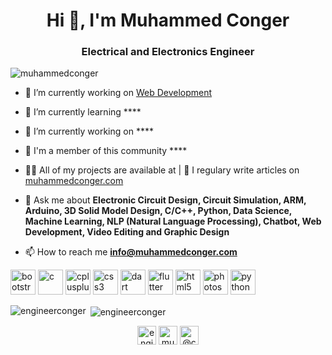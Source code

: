 <h1 align="center">Hi 👋, I'm Muhammed Conger</h1>
<h3 align="center">Electrical and Electronics Engineer</h3>

<p align="left"> <img src="https://komarev.com/ghpvc/?username=muhammedconger" alt="muhammedconger" /> </p>

- 🔭 I’m currently working on [Web Development](http://muhammedconger.com)

- 🌱 I’m currently learning ****

- 🤝 I’m currently working on ****

- 👯 I'm a member of this community ****

- 👨‍💻 All of my projects are available at | 📝 I regulary write articles on [muhammedconger.com](http://muhammedconger.com)

- 💬 Ask me about **Electronic Circuit Design, Circuit Simulation, ARM, Arduino, 3D Solid Model Design, C/C++, Python, Data Science, Machine Learning, NLP (Natural Language Processing), Chatbot, Web Development, Video Editing and Graphic Design**

- 📫 How to reach me **info@muhammedconger.com**

<p align="left"><img src="https://devicons.github.io/devicon/devicon.git/icons/bootstrap/bootstrap-plain.svg" alt="bootstrap" width="40" height="40"/> <img src="https://devicons.github.io/devicon/devicon.git/icons/c/c-original.svg" alt="c" width="40" height="40"/> <img src="https://devicons.github.io/devicon/devicon.git/icons/cplusplus/cplusplus-original.svg" alt="cplusplus" width="40" height="40"/> <img src="https://devicons.github.io/devicon/devicon.git/icons/css3/css3-original-wordmark.svg" alt="css3" width="40" height="40"/> <img src="https://www.vectorlogo.zone/logos/dartlang/dartlang-icon.svg" alt="dart" width="40" height="40"/> <img src="https://www.vectorlogo.zone/logos/flutterio/flutterio-icon.svg" alt="flutter" width="40" height="40"/> <img src="https://devicons.github.io/devicon/devicon.git/icons/html5/html5-original-wordmark.svg" alt="html5" width="40" height="40"/> <img src="https://devicons.github.io/devicon/devicon.git/icons/photoshop/photoshop-plain.svg" alt="photoshop" width="40" height="40"/> <img src="https://devicons.github.io/devicon/devicon.git/icons/python/python-original.svg" alt="python" width="40" height="40"/></p><p><img align="left" src="https://github-readme-stats.vercel.app/api/top-langs/?username=engineerconger&layout=compact&hide=html" alt="engineerconger" /></p>

<p>&nbsp;<img align="center" src="https://github-readme-stats.vercel.app/api?username=engineerconger&show_icons=true" alt="engineerconger" /></p>

<p align="center">
<a href="https://codepen.io/engineerconger" target="blank"><img align="center" src="https://cdn.jsdelivr.net/npm/simple-icons@3.0.1/icons/codepen.svg" alt="engineerconger" height="30" width="30" /></a>
<a href="https://linkedin.com/in/muhammed-conger" target="blank"><img align="center" src="https://cdn.jsdelivr.net/npm/simple-icons@3.0.1/icons/linkedin.svg" alt="muhammed-conger" height="30" width="30" /></a>
<a href="https://medium.com/@cngr.conger" target="blank"><img align="center" src="https://cdn.jsdelivr.net/npm/simple-icons@3.0.1/icons/medium.svg" alt="@cngr.conger" height="30" width="30" /></a>
</p>
